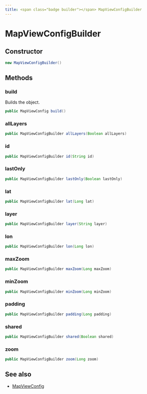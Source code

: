 ```yaml
---
title: <span class="badge builder"></span> MapViewConfigBuilder
---
```

# <span class="badge builder"></span> MapViewConfigBuilder

## Constructor

```java
new MapViewConfigBuilder()
```
## Methods

### <span class="badge object-method"></span> build

Builds the object.

```java
public MapViewConfig build()
```

### <span class="badge object-method"></span> allLayers

```java
public MapViewConfigBuilder allLayers(Boolean allLayers)
```

### <span class="badge object-method"></span> id

```java
public MapViewConfigBuilder id(String id)
```

### <span class="badge object-method"></span> lastOnly

```java
public MapViewConfigBuilder lastOnly(Boolean lastOnly)
```

### <span class="badge object-method"></span> lat

```java
public MapViewConfigBuilder lat(Long lat)
```

### <span class="badge object-method"></span> layer

```java
public MapViewConfigBuilder layer(String layer)
```

### <span class="badge object-method"></span> lon

```java
public MapViewConfigBuilder lon(Long lon)
```

### <span class="badge object-method"></span> maxZoom

```java
public MapViewConfigBuilder maxZoom(Long maxZoom)
```

### <span class="badge object-method"></span> minZoom

```java
public MapViewConfigBuilder minZoom(Long minZoom)
```

### <span class="badge object-method"></span> padding

```java
public MapViewConfigBuilder padding(Long padding)
```

### <span class="badge object-method"></span> shared

```java
public MapViewConfigBuilder shared(Boolean shared)
```

### <span class="badge object-method"></span> zoom

```java
public MapViewConfigBuilder zoom(Long zoom)
```

## See also

 * <span class="badge object-type-class"></span> [MapViewConfig](./object-MapViewConfig.md)
